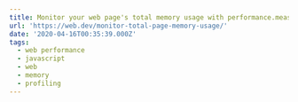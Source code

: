 ```yaml
---
title: Monitor your web page's total memory usage with performance.measureMemory()
url: 'https://web.dev/monitor-total-page-memory-usage/'
date: '2020-04-16T00:35:39.000Z'
tags:
  - web performance
  - javascript
  - web
  - memory
  - profiling
---
```

